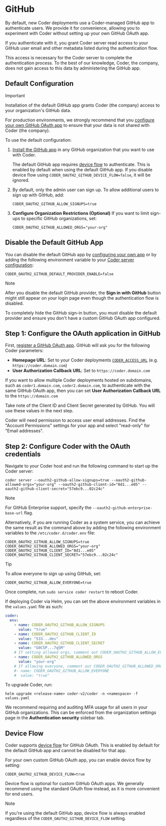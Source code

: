# GitHub

By default, new Coder deployments use a Coder-managed GitHub app to authenticate
users.
We provide it for convenience, allowing you to experiment with Coder
without setting up your own GitHub OAuth app.

If you authenticate with it, you grant Coder server read access to your GitHub
user email and other metadata listed during the authentication flow.

This access is necessary for the Coder server to complete the authentication
process.
To the best of our knowledge, Coder, the company, does not gain access
to this data by administering the GitHub app.

## Default Configuration

> [!IMPORTANT]
> Installation of the default GitHub app grants Coder (the company) access to your organization's GitHub data.
>
> For production environments, we strongly recommend that you
> [configure your own GitHub OAuth app](#step-1-configure-the-oauth-application-in-github)
> to ensure that your data is not shared with Coder (the company).

To use the default configuration:

1. [Install the GitHub app](https://github.com/apps/coder/installations/select_target)
   in any GitHub organization that you want to use with Coder.

   The default GitHub app requires [device flow](#device-flow) to authenticate.
   This is enabled by default when using the default GitHub app.
   If you disable device flow using `CODER_OAUTH2_GITHUB_DEVICE_FLOW=false`, it will be ignored.

1. By default, only the admin user can sign up.
   To allow additional users to sign up with GitHub, add:

   ```shell
   CODER_OAUTH2_GITHUB_ALLOW_SIGNUPS=true
   ```

1. **Configure Organization Restrictions (Optional)**
   If you want to limit sign-ups to specific GitHub organizations, set:

   ```shell
   CODER_OAUTH2_GITHUB_ALLOWED_ORGS="your-org"
   ```

## Disable the Default GitHub App

You can disable the default GitHub app by [configuring your own app](#step-1-configure-the-oauth-application-in-github)
or by adding the following environment variable to your [Coder server configuration](../../reference/cli/server.md#options):

```shell
CODER_OAUTH2_GITHUB_DEFAULT_PROVIDER_ENABLE=false
```

> [!NOTE]
> After you disable the default GitHub provider, the **Sign in with GitHub** button
> might still appear on your login page even though the authentication flow is disabled.
>
> To completely hide the GitHub sign-in button, you must disable the default provider
> and ensure you don't have a custom GitHub OAuth app configured.

## Step 1: Configure the OAuth application in GitHub

First,
[register a GitHub OAuth app](https://developer.github.com/apps/building-oauth-apps/creating-an-oauth-app/).
GitHub will ask you for the following Coder parameters:

- **Homepage URL**: Set to your Coder deployments
  [`CODER_ACCESS_URL`](../../reference/cli/server.md#--access-url) (e.g.
  `https://coder.domain.com`)
- **User Authorization Callback URL**: Set to `https://coder.domain.com`

If you want to allow multiple Coder deployments hosted on subdomains, such as
`coder1.domain.com`, `coder2.domain.com`, to authenticate with the
same GitHub OAuth app, then you can set **User Authorization Callback URL** to
the `https://domain.com`

Take note of the Client ID and Client Secret generated by GitHub. You will use these
values in the next step.

Coder will need permission to access user email addresses. Find the "Account
Permissions" settings for your app and select "read-only" for "Email addresses".

## Step 2: Configure Coder with the OAuth credentials

Navigate to your Coder host and run the following command to start up the Coder
server:

```shell
coder server --oauth2-github-allow-signups=true --oauth2-github-allowed-orgs="your-org" --oauth2-github-client-id="8d1...e05" --oauth2-github-client-secret="57ebc9...02c24c"
```

> [!NOTE]
> For GitHub Enterprise support, specify the `--oauth2-github-enterprise-base-url` flag.

Alternatively, if you are running Coder as a system service, you can achieve the
same result as the command above by adding the following environment variables
to the `/etc/coder.d/coder.env` file:

```shell
CODER_OAUTH2_GITHUB_ALLOW_SIGNUPS=true
CODER_OAUTH2_GITHUB_ALLOWED_ORGS="your-org"
CODER_OAUTH2_GITHUB_CLIENT_ID="8d1...e05"
CODER_OAUTH2_GITHUB_CLIENT_SECRET="57ebc9...02c24c"
```

> [!TIP]
> To allow everyone to sign up using GitHub, set:
>
> ```shell
> CODER_OAUTH2_GITHUB_ALLOW_EVERYONE=true
> ```

Once complete, run `sudo service coder restart` to reboot Coder.

If deploying Coder via Helm, you can set the above environment variables in the
`values.yaml` file as such:

```yaml
coder:
  env:
    - name: CODER_OAUTH2_GITHUB_ALLOW_SIGNUPS
      value: "true"
    - name: CODER_OAUTH2_GITHUB_CLIENT_ID
      value: "533...des"
    - name: CODER_OAUTH2_GITHUB_CLIENT_SECRET
      value: "G0CSP...7qSM"
    # If setting allowed orgs, comment out CODER_OAUTH2_GITHUB_ALLOW_EVERYONE and its value
    - name: CODER_OAUTH2_GITHUB_ALLOWED_ORGS
      value: "your-org"
    # If allowing everyone, comment out CODER_OAUTH2_GITHUB_ALLOWED_ORGS and it's value
    #- name: CODER_OAUTH2_GITHUB_ALLOW_EVERYONE
    #  value: "true"
```

To upgrade Coder, run:

```shell
helm upgrade <release-name> coder-v2/coder -n <namespace> -f values.yaml
```

We recommend requiring and auditing MFA usage for all users in your GitHub organizations.
This can be enforced from the organization settings page in the **Authentication security** sidebar tab.

## Device Flow

Coder supports
[device flow](https://docs.github.com/en/apps/oauth-apps/building-oauth-apps/authorizing-oauth-apps#device-flow)
for GitHub OAuth.
This is enabled by default for the default GitHub app and cannot be disabled for that app.

For your own custom GitHub OAuth app, you can enable device flow by setting:

```shell
CODER_OAUTH2_GITHUB_DEVICE_FLOW=true
```

Device flow is optional for custom GitHub OAuth apps.
We generally recommend using the standard OAuth flow instead, as it is more convenient for end users.

> [!NOTE]
> If you're using the default GitHub app, device flow is always enabled regardless of
> the `CODER_OAUTH2_GITHUB_DEVICE_FLOW` setting.
